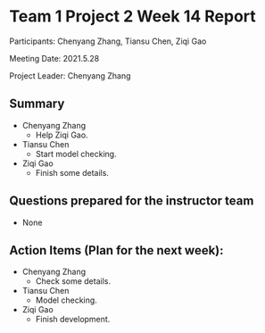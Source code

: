 # Team 1 Project 2 Week 14 Report
Participants:  Chenyang Zhang, Tiansu Chen, Ziqi Gao

Meeting Date:  2021.5.28

Project Leader:  Chenyang Zhang



## Summary
- Chenyang Zhang
  - Help Ziqi Gao.
- Tiansu Chen
  - Start model checking.
- Ziqi Gao
  - Finish some details.



## Questions prepared for the instructor team
- None



## Action Items (Plan for the next week):
- Chenyang Zhang
  - Check some details.
- Tiansu Chen
  - Model checking.
- Ziqi Gao
  - Finish development.

